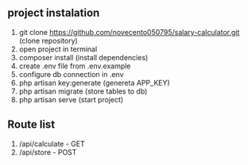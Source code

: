 ## project instalation
1) git clone https://github.com/novecento050795/salary-calculator.git (clone repository)
2) open project in terminal 
3) composer install (install dependencies)
4) create .env file from .env.example
5) configure db connection in .env
6) php artisan key:generate (genereta APP_KEY)
7) php artisan migrate (store tables to db)
8) php artisan serve (start project)

## Route list
1) /api/calculate - GET
2) /api/store - POST